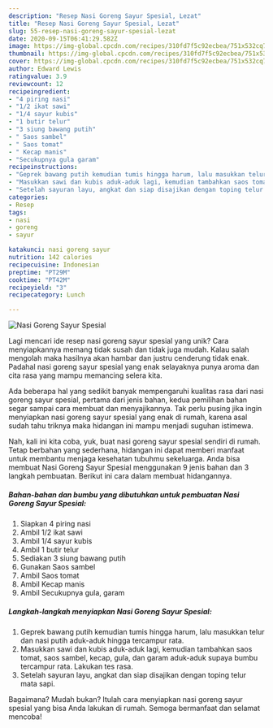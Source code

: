 ```yaml
---
description: "Resep Nasi Goreng Sayur Spesial, Lezat"
title: "Resep Nasi Goreng Sayur Spesial, Lezat"
slug: 55-resep-nasi-goreng-sayur-spesial-lezat
date: 2020-09-15T06:41:29.582Z
image: https://img-global.cpcdn.com/recipes/310fd7f5c92ecbea/751x532cq70/nasi-goreng-sayur-spesial-foto-resep-utama.jpg
thumbnail: https://img-global.cpcdn.com/recipes/310fd7f5c92ecbea/751x532cq70/nasi-goreng-sayur-spesial-foto-resep-utama.jpg
cover: https://img-global.cpcdn.com/recipes/310fd7f5c92ecbea/751x532cq70/nasi-goreng-sayur-spesial-foto-resep-utama.jpg
author: Edward Lewis
ratingvalue: 3.9
reviewcount: 12
recipeingredient:
- "4 piring nasi"
- "1/2 ikat sawi"
- "1/4 sayur kubis"
- "1 butir telur"
- "3 siung bawang putih"
- " Saos sambel"
- " Saos tomat"
- " Kecap manis"
- "Secukupnya gula garam"
recipeinstructions:
- "Geprek bawang putih kemudian tumis hingga harum, lalu masukkan telur dan nasi putih aduk-aduk hingga tercampur rata."
- "Masukkan sawi dan kubis aduk-aduk lagi, kemudian tambahkan saos tomat, saos sambel, kecap, gula, dan garam aduk-aduk supaya bumbu tercampur rata. Lakukan tes rasa."
- "Setelah sayuran layu, angkat dan siap disajikan dengan toping telur mata sapi."
categories:
- Resep
tags:
- nasi
- goreng
- sayur

katakunci: nasi goreng sayur 
nutrition: 142 calories
recipecuisine: Indonesian
preptime: "PT29M"
cooktime: "PT42M"
recipeyield: "3"
recipecategory: Lunch

---
```



![Nasi Goreng Sayur Spesial](https://img-global.cpcdn.com/recipes/310fd7f5c92ecbea/751x532cq70/nasi-goreng-sayur-spesial-foto-resep-utama.jpg)

Lagi mencari ide resep nasi goreng sayur spesial yang unik? Cara menyiapkannya memang tidak susah dan tidak juga mudah. Kalau salah mengolah maka hasilnya akan hambar dan justru cenderung tidak enak. Padahal nasi goreng sayur spesial yang enak selayaknya punya aroma dan cita rasa yang mampu memancing selera kita.



Ada beberapa hal yang sedikit banyak mempengaruhi kualitas rasa dari nasi goreng sayur spesial, pertama dari jenis bahan, kedua pemilihan bahan segar sampai cara membuat dan menyajikannya. Tak perlu pusing jika ingin menyiapkan nasi goreng sayur spesial yang enak di rumah, karena asal sudah tahu triknya maka hidangan ini mampu menjadi suguhan istimewa.


Nah, kali ini kita coba, yuk, buat nasi goreng sayur spesial sendiri di rumah. Tetap berbahan yang sederhana, hidangan ini dapat memberi manfaat untuk membantu menjaga kesehatan tubuhmu sekeluarga. Anda bisa membuat Nasi Goreng Sayur Spesial menggunakan 9 jenis bahan dan 3 langkah pembuatan. Berikut ini cara dalam membuat hidangannya.

<!--inarticleads1-->

##### Bahan-bahan dan bumbu yang dibutuhkan untuk pembuatan Nasi Goreng Sayur Spesial:

1. Siapkan 4 piring nasi
1. Ambil 1/2 ikat sawi
1. Ambil 1/4 sayur kubis
1. Ambil 1 butir telur
1. Sediakan 3 siung bawang putih
1. Gunakan  Saos sambel
1. Ambil  Saos tomat
1. Ambil  Kecap manis
1. Ambil Secukupnya gula, garam




<!--inarticleads2-->

##### Langkah-langkah menyiapkan Nasi Goreng Sayur Spesial:

1. Geprek bawang putih kemudian tumis hingga harum, lalu masukkan telur dan nasi putih aduk-aduk hingga tercampur rata.
1. Masukkan sawi dan kubis aduk-aduk lagi, kemudian tambahkan saos tomat, saos sambel, kecap, gula, dan garam aduk-aduk supaya bumbu tercampur rata. Lakukan tes rasa.
1. Setelah sayuran layu, angkat dan siap disajikan dengan toping telur mata sapi.




Bagaimana? Mudah bukan? Itulah cara menyiapkan nasi goreng sayur spesial yang bisa Anda lakukan di rumah. Semoga bermanfaat dan selamat mencoba!
